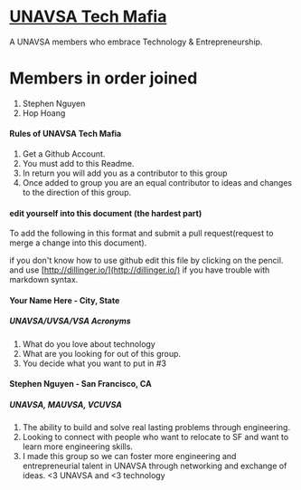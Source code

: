 
# [UNAVSA Tech Mafia](https://www.facebook.com/groups/609480592500450/)
A UNAVSA members who embrace Technology & Entrepreneurship.

Members in order joined
=======
1. Stephen Nguyen
2. Hop Hoang

#### Rules of UNAVSA Tech Mafia
1. Get a Github Account.
2. You must add to this Readme.
3. In return you will add you as a contributor to this group
4. Once added to group you are an equal contributor to ideas and changes to the direction of this group.

#### edit yourself into this document (the hardest part)
To add the following in this format and submit a pull request(request to merge a change into this document). 

if you don't know how to use github edit this file by clicking on the pencil. and use [http://dillinger.io/](http://dillinger.io/) if you have trouble with markdown syntax.

#### Your Name Here - City, State
##### UNAVSA/UVSA/VSA Acronyms

  1. What do you love about technology
  2. What are you looking for out of this group.
  3. You decide what you want to put in #3

#### Stephen Nguyen - San Francisco, CA 
##### UNAVSA, MAUVSA, VCUVSA

  1. The ability to build and solve real lasting problems through engineering.
  2. Looking to connect with people who want to relocate to SF and want to learn more engineering skills.
  3. I made this group so we can foster more engineering and entrepreneurial talent in UNAVSA through networking and exchange of ideas. <3 UNAVSA and <3 technology
